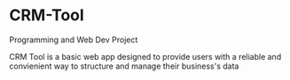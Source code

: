 # CRM-Tool
Programming and Web Dev Project

CRM Tool is a basic web app designed to provide users with a reliable and convienient way to structure and manage their business's data
